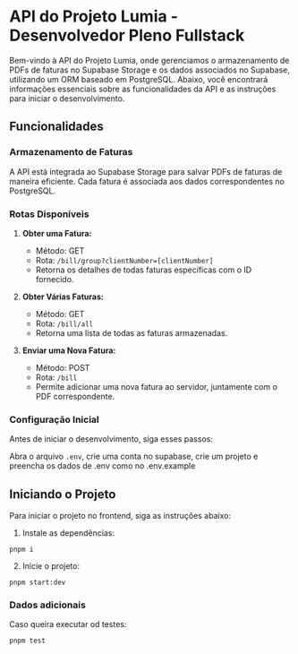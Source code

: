 # API do Projeto Lumia - Desenvolvedor Pleno Fullstack

Bem-vindo à API do Projeto Lumia, onde gerenciamos o armazenamento de PDFs de faturas no Supabase Storage e os dados associados no Supabase, utilizando um ORM baseado em PostgreSQL. Abaixo, você encontrará informações essenciais sobre as funcionalidades da API e as instruções para iniciar o desenvolvimento.

## Funcionalidades

### Armazenamento de Faturas

A API está integrada ao Supabase Storage para salvar PDFs de faturas de maneira eficiente. Cada fatura é associada aos dados correspondentes no PostgreSQL.

### Rotas Disponíveis

1. **Obter uma Fatura:**
   - Método: GET
   - Rota: `/bill/group?clientNumber=[clientNumber]`
   - Retorna os detalhes de todas faturas específicas com o ID fornecido.

2. **Obter Várias Faturas:**
   - Método: GET
   - Rota: `/bill/all`
   - Retorna uma lista de todas as faturas armazenadas.

3. **Enviar uma Nova Fatura:**
   - Método: POST
   - Rota: `/bill`
   - Permite adicionar uma nova fatura ao servidor, juntamente com o PDF correspondente.

### Configuração Inicial

Antes de iniciar o desenvolvimento, siga esses passos:

Abra o arquivo `.env`, crie uma conta no supabase, crie um projeto e preencha os dados de .env como no .env.example

## Iniciando o Projeto

Para iniciar o projeto no frontend, siga as instruções abaixo:


1. Instale as dependências:
  ```#!/bin/sh
  pnpm i
  ```
2. Inicie o projeto:
  ```#!/bin/sh
  pnpm start:dev 
  ```
  
### Dados adicionais

Caso queira executar od testes:
   ```bash
  pnpm test
  ```
